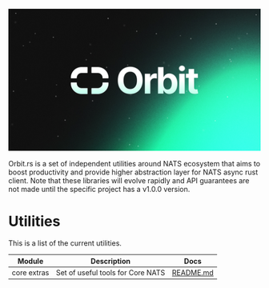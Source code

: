 <p align="center">
  <img src="orbit.png">
</p>

Orbit.rs is a set of independent utilities around NATS ecosystem that aims to
boost productivity and provide higher abstraction layer for NATS async rust client.
Note that these libraries will evolve rapidly and API guarantees are
not made until the specific project has a v1.0.0 version.

# Utilities

This is a list of the current utilities.

| Module | Description                                   | Docs                        |
| ------ | --------------------------------------------- | --------------------------- |
| core extras   | Set of useful tools for Core NATS | [README.md](core-extras/README.md) |

